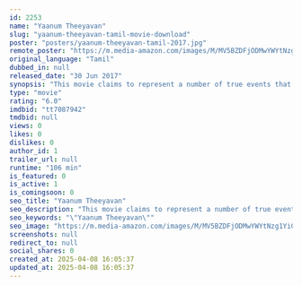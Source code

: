 ```yaml
---
id: 2253
name: "Yaanum Theeyavan"
slug: "yaanum-theeyavan-tamil-movie-download"
poster: "posters/yaanum-theeyavan-tamil-2017.jpg"
remote_poster: "https://m.media-amazon.com/images/M/MV5BZDFjODMwYWYtNzg1Yi00MTE4LWIwMDYtZDk5ZjNiM2EzMjY2XkEyXkFqcGdeQXVyMTEzNzg0Mjkx._V1_SX300.jpg"
original_language: "Tamil"
dubbed_in: null
released_date: "30 Jun 2017"
synopsis: "This movie claims to represent a number of true events that have actually happened. Put together under one shell with imaginative screenplay and characters, the story revolves around 3 primary characters Michael (Ashwin Jerome), S..."
type: "movie"
rating: "6.0"
imdbid: "tt7087942"
tmdbid: null
views: 0
likes: 0
dislikes: 0
author_id: 1
trailer_url: null
runtime: "106 min"
is_featured: 0
is_active: 1
is_comingsoon: 0
seo_title: "Yaanum Theeyavan"
seo_description: "This movie claims to represent a number of true events that have actually happened. Put together under one shell with imaginative screenplay and characters, the story revolves around 3 primary characters Michael (Ashwin Jerome), S..."
seo_keywords: "\"Yaanum Theeyavan\""
seo_image: "https://m.media-amazon.com/images/M/MV5BZDFjODMwYWYtNzg1Yi00MTE4LWIwMDYtZDk5ZjNiM2EzMjY2XkEyXkFqcGdeQXVyMTEzNzg0Mjkx._V1_SX300.jpg"
screenshots: null
redirect_to: null
social_shares: 0
created_at: 2025-04-08 16:05:37
updated_at: 2025-04-08 16:05:37
---
```


